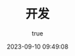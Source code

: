 ---
title: 开发
date: 2023-09-10 09:49:08
permalink: /huawei/harmony_os/dev/require/dev/
titleTag: 原创
categories: 
  - HarmonyOS
tags: 
  - null
author: 
  name: 诚城
  link: https://github.com/carveybunt
---